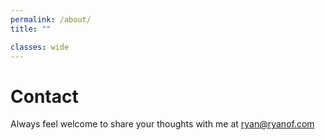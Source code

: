 ```yaml
---
permalink: /about/
title: ""

classes: wide
---
```


# Contact
Always feel welcome to share your thoughts with me at [ryan@ryanof.com](mailto:ryan@ryanof.com)
